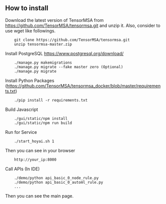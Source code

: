 ## How to install
Download the latest version of TensorMSA from https://github.com/TensorMSA/tensormsa.git and unzip it.
Also, consider to use wget like followings.
```
    git clone https://github.com/TensorMSA/tensormsa.git
    unzip tensormsa-master.zip
```
Install PostgreSQL https://www.postgresql.org/download/
```
    ./manage.py makemigrations
    ./manage.py migrate --fake master zero (Optional)
    ./manage.py migrate
```
Install Python Packages (https://github.com/TensorMSA/tensormsa_docker/blob/master/requirements.txt)
```
    ./pip install -r requirements.txt
```
Build Javascript
```
    ./gui/static/npm install
    ./gui/static/npm run build
```
Run for Service
```
    ./start_hoyai.sh 1
```
Then you can see in your browser
```
    http://your_ip:8000
```
Call APIs (In IDE)
```
    ./demo/python api_basic_0_node_rule.py
    ./demo/python api_basic_0_automl_rule.py
    ...
```
Then you can see the main page.